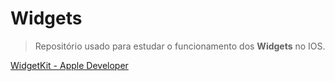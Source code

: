 # Widgets

> Repositório usado para estudar o funcionamento dos **Widgets** no IOS. 

[WidgetKit - Apple Developer](https://developer.apple.com/widgets/)
